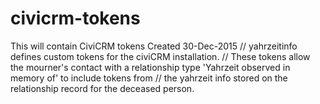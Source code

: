 # civicrm-tokens
This  will contain CiviCRM tokens
Created  30-Dec-2015
// yahrzeitinfo defines custom tokens for the civiCRM installation.
// These tokens allow the mourner's contact with a relationship type 'Yahrzeit observed in memory of' to include tokens from 
// the yahrzeit info stored on the relationship record for the deceased person.
 

